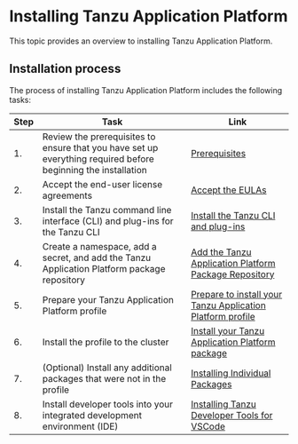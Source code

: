 # Installing Tanzu Application Platform

This topic provides an overview to installing Tanzu Application Platform.

## <a id='install-process'></a>Installation process

The process of installing Tanzu Application Platform includes the following tasks:

|Step|Task|Link|
|----|----|----|
|1.| Review the prerequisites to ensure that you have set up everything required before beginning the installation |[Prerequisites](prerequisites.html)|
|2.| Accept the end-user license agreements |[Accept the EULAs](install-tanzu-cli.html)|
|3.| Install the Tanzu command line interface (CLI) and plug-ins for the Tanzu CLI |[Install the Tanzu CLI and plug-ins](install-tanzu-cli.html#cli-and-plugin)|
|4.| Create a namespace, add a secret, and add the Tanzu Application Platform package repository |[Add the Tanzu Application Platform Package Repository](install.html#add-package-repositories)|
|5.| Prepare your Tanzu Application Platform profile |[Prepare to install your Tanzu Application Platform profile](install.html#install-profile)|
|6.| Install the profile to the cluster |[Install your Tanzu Application Platform package](install.html#install-package)|
|7.| (Optional) Install any additional packages that were not in the profile |[Installing Individual Packages](install-components.html)|
|8.| Install developer tools into your integrated development environment (IDE) | [Installing Tanzu Developer Tools for VSCode](vscode-extension/installation.html)
